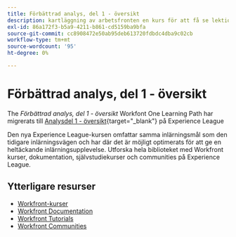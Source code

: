 ```yaml
---
title: Förbättrad analys, del 1 - översikt
description: kartläggning av arbetsfronten en kurs för att få se lektionskurser
exl-id: 86a172f3-b5a9-4211-b861-cd5159ba9bfa
source-git-commit: cc8908472e50ab95deb613720fdbdc4dba9c02cb
workflow-type: tm+mt
source-wordcount: '95'
ht-degree: 0%

---
```


# Förbättrad analys, del 1 - översikt


The *Förbättrad analys, del 1 - översikt* Workfont One Learning Path har migrerats till [Analysdel 1 - översikt](https://experienceleague.adobe.com/?recommended=Workfront-U-1-2022.1.analytics){target="_blank"} på Experience League

Den nya Experience League-kursen omfattar samma inlärningsmål som den tidigare inlärningsvägen och har där det är möjligt optimerats för att ge en heltäckande inlärningsupplevelse.  Utforska hela biblioteket med Workfront kurser, dokumentation, självstudiekurser och communities på Experience League.

## Ytterligare resurser

* [Workfront-kurser](https://experienceleague.adobe.com/?lang=en&amp;Solution=Workfront#courses)
* [Workfront Documentation](https://experienceleague.adobe.com/docs/workfront.html)
* [Workfront Tutorials](https://experienceleague.adobe.com/docs/workfront-learn/tutorials-workfront/home.html)
* [Workfront Communities](https://experienceleaguecommunities.adobe.com/t5/workfront/ct-p/workfront)
